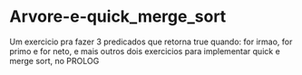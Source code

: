 # Arvore-e-quick_merge_sort
Um exercicio pra fazer 3 predicados que retorna true quando: for irmao, for primo e for neto, e mais outros dois exercicios para implementar quick e merge sort, no PROLOG
